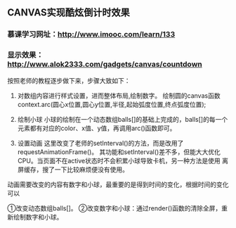 
## CANVAS实现酷炫倒计时效果

### 慕课学习网址：http://www.imooc.com/learn/133

### 显示效果：http://www.alok2333.com/gadgets/canvas/countdown

按照老师的教程逐步做下来，步骤大致如下：

1. 对数组内容进行样式设置，进而整体布局,绘制数字。
绘制圆的canvas函数  context.arc(圆心x位置,圆心y位置,半径,起始弧度位置,终点弧度位置);

2. 绘制小球
小球的绘制在一个动态数组balls[]的基础上完成的，balls[]的每一个元素都有对应的color、x值、y值，再调用arc()函数即可。

3. 设置动画
这里改变了老师的setInterval()的方法，而是改用了requestAnimationFrame()。
其功能和setInterval()差不多，但能大大优化CPU。当页面不在active状态时不会积累小球导致卡机，另一种方法是使用 离屏缓存，搜了一下比较麻烦便没有使用。

动画需要改变的内容有数字和小球，最重要的是得到时间的变化，根据时间的变化可以

①改变动态数组balls[]。
②改变数字和小球：通过render()函数的清除全屏，重新绘制数字和小球。





